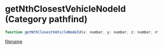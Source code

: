 # getNthClosestVehicleNodeId (Category pathfind)

```js
function getNthClosestVehicleNodeId(x: number, y: number, z: number, nth: int, nodetype: int, p5: number, p6: number): int
```

[filename](getNthClosestVehicleNodeId_m.md ':include')